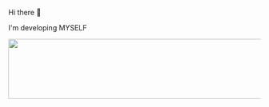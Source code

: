 Hi there 👋

I'm developing MYSELF

<a href="https://github.com/devxb/gitanimals">
  <img
    src="https://render.gitanimals.org/lines/HYE77"
    width="600"
    height="120"
  />
</a>
  
<!--
**HYE77/HYE77** is a ✨ _special_ ✨ repository because its `README.md` (this file) appears on your GitHub profile.

Here are some ideas to get you started:

- 🔭 I’m currently working on ...
- 🌱 I’m currently learning ...
- 👯 I’m looking to collaborate on ...
- 🤔 I’m looking for help with ...
- 💬 Ask me about ...
- 📫 How to reach me: ...
- 😄 Pronouns: ...
- ⚡ Fun fact: ...
-->
